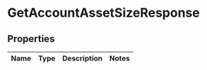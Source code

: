 
# GetAccountAssetSizeResponse

## Properties
Name | Type | Description | Notes
------------ | ------------- | ------------- | -------------



